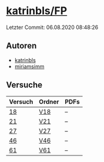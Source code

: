 # [katrinbls/FP](https://github.com/katrinbls/FP)

Letzter Commit: 06.08.2020 08:48:26

## Autoren
- [katrinbls](https://github.com/katrinbls)
- [miriamsimm](https://github.com/miriamsimm)

## Versuche

|       Versuch        |                        Ordner                        |PDFs|
|----------------------|------------------------------------------------------|----|
|[18](../../versuch/18)|[V18](https://github.com/katrinbls/FP/tree/master/V18)|–   |
|[21](../../versuch/21)|[V21](https://github.com/katrinbls/FP/tree/master/V21)|–   |
|[27](../../versuch/27)|[V27](https://github.com/katrinbls/FP/tree/master/V27)|–   |
|[46](../../versuch/46)|[V46](https://github.com/katrinbls/FP/tree/master/V46)|–   |
|[61](../../versuch/61)|[V61](https://github.com/katrinbls/FP/tree/master/V61)|–   |
